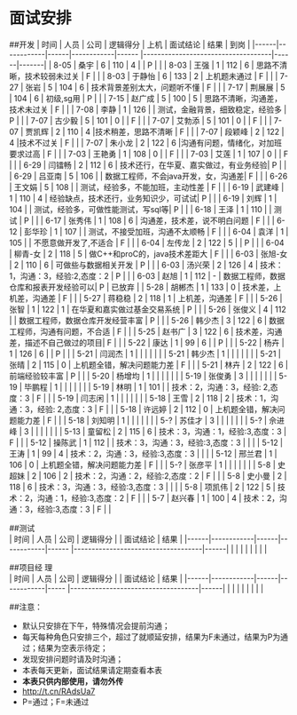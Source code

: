 # 面试安排

##开发
| 时间 |   人员     | 公司 |  逻辑得分  | 上机  |          面试结论                  | 结果 |  到岗 |
|------|------------|------|------------|------ |------------------------------------|------|-------|
| 8-05 |   桑宇	    | 6    |    110     |  4    |                                    | P    |       |
| 8-03 |   王强	    | 1    |    112     |  6    | 思路不清晰，技术较弱未过关         | F    |       |
| 8-03 |   于静怡	  | 6    |    133     |  2    | 上机题未通过                       | F    |       |
| 7-27 |   张岩  	  | 5    |    104     |  6    | 技术背景差别太大，问题听不懂       | F    |       |
| 7-17 |   荆展展	  | 5    |    104     |  6    | 初级,sg用                          | P    |       |
| 7-15 |   赵广成	  | 5    |    100     |  5    | 思路不清晰，沟通差，技术未过关     | F    |       |
| 7-08 |   李静 	  | 1    |    126     |       | 测试，金融背景，细致稳定，经验多   | P    |       |
| 7-07 |   古少毅   | 5    |    101     |  0    |                                    | F    |       |
| 7-07 |   艾勃添   | 5    |    101     |  0    |                                    | F    |       |
| 7-07 |   贾凯辉   | 2    |    110     |  4    |技术稍差，思路不清晰                | F    |       |
| 7-07 |   段颖峰   | 2    |    122     |  4    |技术不过关                          | F    |       |
| 7-07 |   朱小龙   | 2    |    122     |  6    |沟通有问题，情绪化，对加班要求过高  | F    |       |
| 7-03 |   王艳勇   | 1    |    108     |  0    |                                    | F    |       |
| 7-03 |   艾莲     | 1    |    107     |  0    |                                    | F    |       |
| 6-29 |   闫镭畅   | 2    |    112     |  6    | 技术还行，在华夏、嘉实做过，有业务经验| P    |       |
| 6-29 |   吕亚南   | 5    |    106     |       | 数据工程师，不会java开发，女，沟通差| F    |       |
| 6-26 |   王文娟   | 5    |    108     |       | 测试，经验多，不能加班，主动性差   | F    |       |
| 6-19 |   武建峰   | 1    |    110     |  4    | 经验缺点，技术还行，业务知识少，可试试| P    |       |
| 6-19 |   刘辉 	  | 1    |    104     |       | 测试，经验多，可做性能测试，写sql等| P    |       |
| 6-18 |   王泽 	  | 1    |    110     |       | 测试                               | P    |       |
| 6-17 |   张秀伟	  | 1    |    108     |   6   | 沟通差，技术差，说不明白问题       | F    |       |
| 6-12 |   彭华珍	  | 1    |    107     |       | 测试，不接受加班，沟通不太顺畅     | F    |       |
| 6-04 |   袁洋		  | 1    |    105     |       | 不愿意做开发了,不适合              | F    |       |
| 6-04 |   左传龙   | 2    |    122     |   5   |                                    | P    |       |
| 6-04 |   柳青-女  | 2    |    118     |   5   | 做C++和proC的，java技术差距大      | F    |       |
| 6-03 |   张旭-女  | 2    |    110     |   6   | 可做些与数据相关开发               | P    |       |
| 6-03 |   汤兴荣   | 2    |    126     |   4   | 技术：1，沟通：3，经验:2,态度：2   | P    |       |
| 6-03 |   赵旭     | 1    |    112     |   -   | 数据工程师，数据仓库和报表开发经验可以| P    | 已放弃 |
| 5-28 |   胡郴杰   | 1    |    133     |   0   | 技术差，上机差，沟通差             | F    |       |
| 5-27 |   蒋稳稳   | 2    |    118     |   1   | 上机差，沟通差                     | F    |       |
| 5-26 |   张智     | 1    |    122     |   1   | 在华夏和嘉实做过基金交易系统       | P    |       |
| 5-26 |   张俊义   | 4    |    112     |       | 数据工程师，数据仓库开发经营丰富   | P   |       |
| 5-26 |   韩少杰   | 3    |    122     |   6   | 数据工程师，沟通有问题，不合适     | F   |       |
| 5-25 |   赵书广   | 3    |    122     |   6   | 技术差，沟通差，描述不自己做过的项目| F   |       |
| 5-22 |   康达     | 1    |   99       |   6   |                                    |  P   |       |
| 5-22 |   杨卉     | 1    |   126      |   6   |                                    |  P   |       |
| 5-21 |   闫润杰   | 1    |            |       |                                    |      |       |
| 5-21 |   韩少杰   | 1    |            |       |                                    |      |       |
| 5-21 |   张晴     | 2    |    115     |   0   |   上机题全错，解决问题能力差       | F    |       |
| 5-21 |   林卉     | 2    |    122     |   6   |   前端经验较丰富                   | P    |       |
| 5-20 |   杨增均   | 1    |            |       |                                    |      |       |
| 5-19 |   张俊勇   | 3    |            |       |                                    |      |       |
| 5-19 |   毕鹏程   | 1    |            |       |                                    |      |       |
| 5-19 |   林明     | 1    |    101     |       |  技术：2，沟通：3，经验: 2,态度：3 | F    |       |
| 5-19 |   闫志闲	| 1    |            |       |                                    |      |       |
| 5-18 |   王雪		| 2    |    118     |   2   |  技术：1，沟通：3，经验: 2,态度：3 | F    |       |
| 5-18 |   许远婷	| 2    |    112     |   0   |  上机题全错，解决问题能力差        | F    |       |
| 5-18 |   刘知明   | 1    |            |       |                                    |      |       |
| 5-?  |   苏佳才   | 3    |            |       |                                    |      |       |
| 5-?  |   佘进峰   | 3    |            |       |                                    |      |       |
| 5-13 |   童留松   | 2    |    115     |   6   | 技术：3，沟通：1，经验:3,态度：3   | F    |       |
| 5-12 |   操陈武   | 1    |    112     |       | 技术：3，沟通：3，经验:3,态度：3   |      |       |
| 5-12 |   王涛     | 1    |     99     |   4   | 技术：2，沟通：3，经验:3,态度：3   |      |       |
| 5-12 |   邢兰君   | 1    |    106     |   0   | 上机题全错，解决问题能力差         | F    |       |
| 5-?  |   张彦平   | 1    |            |       |                                    |      |       |
| 5-8  |   史超妹   | 2    |    106     |   2   | 技术：2，沟通：2，经验:2,态度：2   | F    |       |
| 5-8  |   史小曼   | 2    |    118     |   6   | 技术：3，沟通：3，经验:3,态度：3   |      |       |
| 5-8  |   项凯伟   | 2    |    122     |   5   | 技术：2，沟通：1，经验:3,态度：2   | F    |       |
| 5-7  |   赵兴春   | 1    |    100     |   4   | 技术：2，沟通：3，经验:3,态度：3   | F    |       |
                        
##测试                       
| 时间 |   人员     | 公司 |  逻辑得分  |       |       面试结论                     | 结果 |
|------|------------|------|------------|------ |------------------------------------|------|
|      |            |      |            |       |                                    |      |
                                  
##项目经 理                                         
| 时间 |   人员     | 公司 |  逻辑得分  |       |      面试结论                      | 结果 |
|------|------------|------|------------|-----  |------------------------------------|------|
|      |            |      |            |       |                                    |      |


##注意：
* 默认只安排在下午，特殊情况会提前沟通；
* 每天每种角色只安排三个，超过了就顺延安排，结果为F未通过，结果为P为通过；结果为空表示待定；
* 发现安排问题时请及时沟通；
* 本表每天更新，面试结果请定期查看本表
* **本表只供内部使用，请勿外传**
* http://t.cn/RAdsUa7
* P=通过；F=未通过

